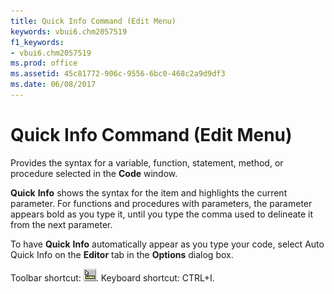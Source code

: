 ```yaml
---
title: Quick Info Command (Edit Menu)
keywords: vbui6.chm2057519
f1_keywords:
- vbui6.chm2057519
ms.prod: office
ms.assetid: 45c81772-906c-9556-6bc0-468c2a9d9df3
ms.date: 06/08/2017
---
```



# Quick Info Command (Edit Menu)

Provides the syntax for a variable, function, statement, method, or procedure selected in the  **Code** window.

 **Quick** **Info** shows the syntax for the item and highlights the current parameter. For functions and procedures with parameters, the parameter appears bold as you type it, until you type the comma used to delineate it from the next parameter.

To have  **Quick** **Info** automatically appear as you type your code, select Auto Quick Info on the **Editor** tab in the **Options** dialog box.

Toolbar shortcut: 
![Toolbar button](../../../images/tbr_qtip_ZA01201732.gif). Keyboard shortcut: CTRL+I.


